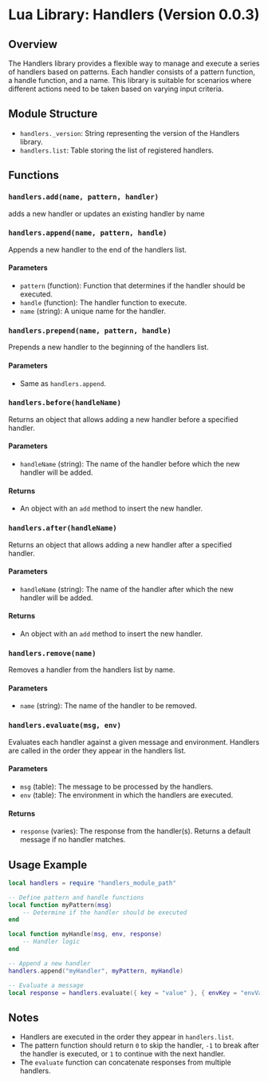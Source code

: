 # Lua Library: Handlers (Version 0.0.3)

## Overview

The Handlers library provides a flexible way to manage and execute a series of handlers based on patterns. Each handler consists of a pattern function, a handle function, and a name. This library is suitable for scenarios where different actions need to be taken based on varying input criteria.

## Module Structure

- `handlers._version`: String representing the version of the Handlers library.
- `handlers.list`: Table storing the list of registered handlers.

## Functions

### `handlers.add(name, pattern, handler)`

adds a new handler or updates an existing handler by name

### `handlers.append(name, pattern, handle)`

Appends a new handler to the end of the handlers list.

#### Parameters

- `pattern` (function): Function that determines if the handler should be executed.
- `handle` (function): The handler function to execute.
- `name` (string): A unique name for the handler.

### `handlers.prepend(name, pattern, handle)`

Prepends a new handler to the beginning of the handlers list.

#### Parameters

- Same as `handlers.append`.

### `handlers.before(handleName)`

Returns an object that allows adding a new handler before a specified handler.

#### Parameters

- `handleName` (string): The name of the handler before which the new handler will be added.

#### Returns

- An object with an `add` method to insert the new handler.

### `handlers.after(handleName)`

Returns an object that allows adding a new handler after a specified handler.

#### Parameters

- `handleName` (string): The name of the handler after which the new handler will be added.

#### Returns

- An object with an `add` method to insert the new handler.

### `handlers.remove(name)`

Removes a handler from the handlers list by name.

#### Parameters

- `name` (string): The name of the handler to be removed.

### `handlers.evaluate(msg, env)`

Evaluates each handler against a given message and environment. Handlers are called in the order they appear in the handlers list.

#### Parameters

- `msg` (table): The message to be processed by the handlers.
- `env` (table): The environment in which the handlers are executed.

#### Returns

- `response` (varies): The response from the handler(s). Returns a default message if no handler matches.

## Usage Example

```lua
local handlers = require "handlers_module_path"

-- Define pattern and handle functions
local function myPattern(msg)
    -- Determine if the handler should be executed
end

local function myHandle(msg, env, response)
    -- Handler logic
end

-- Append a new handler
handlers.append("myHandler", myPattern, myHandle)

-- Evaluate a message
local response = handlers.evaluate({ key = "value" }, { envKey = "envValue" })
```

## Notes

- Handlers are executed in the order they appear in `handlers.list`.
- The pattern function should return `0` to skip the handler, `-1` to break after the handler is executed, or `1` to continue with the next handler.
- The `evaluate` function can concatenate responses from multiple handlers.
